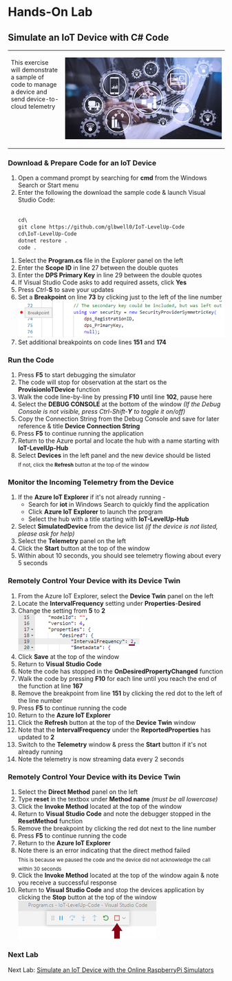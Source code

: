 <h1>Hands-On Lab</h1>

<h2>Simulate an IoT Device with C# Code</h2>
<table>
<tr>
<td width="25%" valign="top"><br>This exercise will demonstrate a sample of code to manage a device and send device-to-cloud telemetry</td>
<td>

![EventGridDiagram](./images/DeviceCode.png) 

</td>
</tr>
</table>
<h3>Download & Prepare Code for an IoT Device</h3>
<ol>
  <li>Open a command prompt by searching for <b>cmd</b> from the Windows Search or Start menu
  <li>Enter the following the download the sample code & launch Visual Studio Code:
<pre><code class="lang-azurecli">
cd\
git clone https://github.com/glbwell0/IoT-LevelUp-Code
cd\IoT-LevelUp-Code
dotnet restore .
code .
</pre></code>
</ol>
<ol>
  <li>Select the <b>Program.cs</b> file in the Explorer panel on the left
  <li>Enter the <b>Scope ID</b> in line 27 between the double quotes
  <li>Enter the <b>DPS Primary Key</b> in line 29 between the double quotes
  <li>If Visual Studio Code asks to add required assets, click <b>Yes</b>
  <li>Press <i>Ctrl</i>-<b>S</b> to save your updates
  <li>Set a <b>Breakpoint</b> on line <b>73</b> by clicking just to the left of the line number
 <img src="./images/CodeBreakpoint.png">
  <li>Set additional breakpoints on code lines <b>151</b> and <b>174</b>
</ol>
<h3>Run the Code</h3>
<ol>
  <li>Press <b>F5</b> to start debugging the simulator
  <li>The code will stop for observation at the start os the <b>ProvisionIoTDevice</b> function
  <li>Walk the code line-by-line by pressing <b>F10</b> until line <b>102</b>, pause here
  <li>Select the <b>DEBUG CONSOLE</b> at the bottom of the window <i>(If the Debug Console is not visible, press <i>Ctrl</i>-<i>Shift</i>-<b>Y</b> to toggle it on/off)</i>
  <li>Copy the Connection String from the Debug Console and save for later reference & title <b>Device Connection String</b>
  <li>Press <b>F5</b> to continue running the application
  <li>Return to the Azure portal and locate the hub with a name starting with <b>IoT-LevelUp-Hub</b>
  <li>Select <b>Devices</b> in the left panel and the new device should be listed
    <br><sub>If not, click the <b>Refresh</b> button at the top of the window</sub><br>
 </ol>
 <h3>Monitor the Incoming Telemetry from the Device</h3>
 <ol>
  <li>If the <b>Azure IoT Explorer</b> if it's not already running -
    <ul>
      <li>Search for <b>iot</b> in Windows Search to quickly find the application
      <li>Click <b>Azure IoT Explorer</b> to launch the program
      <li>Select the hub with a title starting with <b>IoT-LevelUp-Hub</b>
    </ul>
  <li>Select <b>SimulatedDevice</b> from the device list  
    <i>(if the device is not listed, please ask for help)</i>
  <li>Select the <b>Telemetry</b> panel on the left
  <li>Click the <b>Start</b> button at the top of the window
  <li>Within about 10 seconds, you should see telemetry flowing about every 5 seconds
 </ol>
 <h3>Remotely Control Your Device with its Device Twin</h3>
 <ol>
  <li>From the Azure IoT Explorer, select the <b>Device Twin</b> panel on the left
  <li>Locate the <b>IntervalFrequency</b> setting under <b>Properties</b>-<b>Desired</b>
  <li>Change the setting from <b>5</b> to <b>2</b><br>
    <img src="./images/DeviceTwinFrequency.png">
  <li>Click <b>Save</b> at the top of the window
  <li>Return to <b>Visual Studio Code</b>
  <li>Note the code has stopped in the <b>OnDesiredPropertyChanged</b> function
  <li>Walk the code by pressing <b>F10</b> for each line until you reach the end of the function at line <b>167</b>
  <li>Remove the breakpoint from line <b>151</b> by clicking the red dot to the left of the line number
  <li>Press <b>F5</b> to continue running the code
  <li>Return to the <b>Azure IoT Explorer</b>
  <li>Click the <b>Refresh</b> button at the top of the <b>Device Twin</b> window
  <li>Note that the <b>IntervalFrequency</b> under the <b>ReportedProperties</b> has updated to <b>2</b>
  <li>Switch to the <b>Telemetry</b> window & press the <b>Start</b> button if it's not already running
  <li>Note the telemetry is now streaming data every 2 seconds
</ol>
<h3>Remotely Control Your Device with its Device Twin</h3>
<ol>
  <li>Select the <b>Direct Method</b> panel on the left
  <li>Type <b>reset</b> in the textbox under <b>Method name</b> <i>(must be all lowercase)</i>
  <li>Click the <b>Invoke Method</b> located at the top of the window
  <li>Return to <b>Visual Studio Code</b> and note the debugger stopped in the <b>ResetMethod</b> function
  <li>Remove the breakpoint by clicking the red dot next to the line number
  <li>Press <b>F5</b> to continue running the code
  <li>Return to the <b>Azure IoT Explorer</b>
  <li>Note there is an error indicating that the direct method failed<br>
<sub>This is because we paused the code and the device did not acknowledge the call within 30 seconds</sub>
  <li>Click the <b>Invoke Method</b> located at the top of the window again & note you receive a successful response
  <li>Return to <b>Visual Studio Code</b> and stop the devices application by clicking the <b>Stop</b> button at the top of the window
    <img src="./images/VisualStudio-Stop.png">
</ol>
<h3>Next Lab</h3>
Next Lab: <a href="RaspberryPiSimulator.md">Simulate an IoT Device with the Online RaspberryPi Simulators</a>
